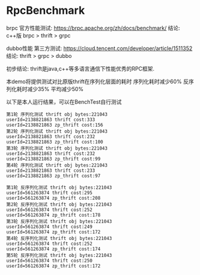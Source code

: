 # RpcBenchmark

brpc 官方性能测试:
https://brpc.apache.org/zh/docs/benchmark/
结论: c++版 brpc > thrift > grpc

dubbo性能 第三方测试:
https://cloud.tencent.com/developer/article/1511352
结论: thrift > grpc > dubbo

初步结论:
thrift是java,c++等多语言通信下性能优秀的RPC框架.

本demo将提供测试对比原版thrift在序列化层面的耗时
序列化耗时减少60% 反序列化耗时减少35% 平均减少50%

以下是本人运行结果，可以在BenchTest自行测试
```
第1轮 序列化测试 thrift obj bytes:221043
userId=2138821863 thrift cost:333
userId=2138821863 zp_thrift cost:156
第2轮 序列化测试 thrift obj bytes:221043
userId=2138821863 thrift cost:232
userId=2138821863 zp_thrift cost:100
第3轮 序列化测试 thrift obj bytes:221043
userId=2138821863 thrift cost:232
userId=2138821863 zp_thrift cost:99
第4轮 序列化测试 thrift obj bytes:221043
userId=2138821863 thrift cost:233
userId=2138821863 zp_thrift cost:97
```

```
第1轮 反序列化测试 thrift obj bytes:221043
userId=561263874 thrift cost:295
userId=561263874 zp_thrift cost:208
第2轮 反序列化测试 thrift obj bytes:221043
userId=561263874 thrift cost:252
userId=561263874 zp_thrift cost:178
第3轮 反序列化测试 thrift obj bytes:221043
userId=561263874 thrift cost:249
userId=561263874 zp_thrift cost:172
第4轮 反序列化测试 thrift obj bytes:221043
userId=561263874 thrift cost:252
userId=561263874 zp_thrift cost:174
第5轮 反序列化测试 thrift obj bytes:221043
userId=561263874 thrift cost:250
userId=561263874 zp_thrift cost:172
```